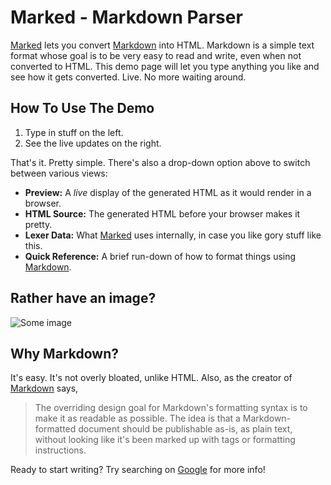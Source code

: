 # Marked - Markdown Parser

[Marked] lets you convert [Markdown] into HTML. Markdown is a simple text format whose goal is to be very easy to read and write, even when not converted to HTML. This demo page will let you type anything you like and see how it gets converted. Live. No more waiting around.

## How To Use The Demo

1. Type in stuff on the left.
2. See the live updates on the right.

That's it. Pretty simple. There's also a drop-down option above to switch between various views:

- **Preview:** A *live* display of the generated HTML as it would render in a browser.
- **HTML Source:** The generated HTML before your browser makes it pretty.
- **Lexer Data:** What [Marked] uses internally, in case you like gory stuff like this.
- **Quick Reference:** A brief run-down of how to format things using [Markdown].

## Rather have an image?

![Some image](/image.jpg)

## Why Markdown?

It's easy. It's not overly bloated, unlike HTML. Also, as the creator of [Markdown] says,

> The overriding design goal for Markdown's
> formatting syntax is to make it as readable 
> as possible. The idea is that a
> Markdown-formatted document should be
> publishable as-is, as plain text, without 
> looking like it's been marked up with tags
> or formatting instructions.

Ready to start writing?
Try searching on [Google](https://google.com) for more info!

[marked]: https://github.com/markedjs/marked/
[markdown]: http://daringfireball.net/projects/markdown/
